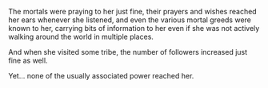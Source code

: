 The mortals were praying to her just fine, their prayers and wishes reached her ears whenever she listened, and even the various mortal greeds were known to her, carrying bits of information to her even if she was not actively walking around the world in multiple places.

And when she visited some tribe, the number of followers increased just fine as well.

Yet... none of the usually associated power reached her.